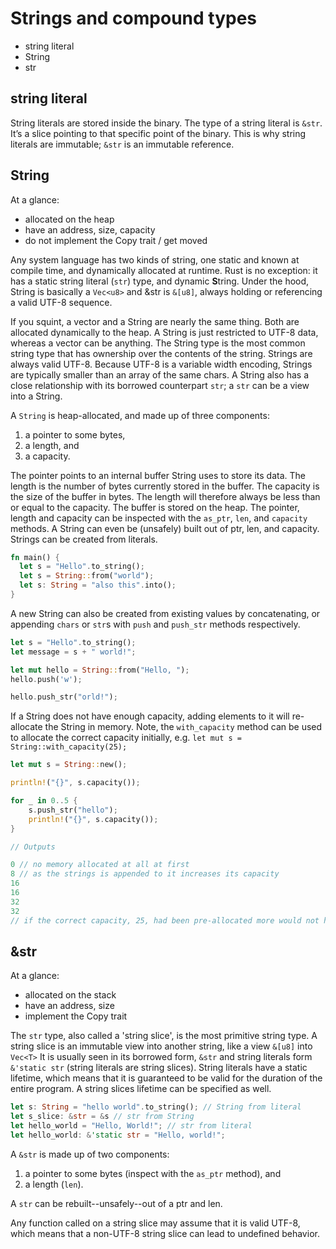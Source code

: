 # Strings and compound types

- string literal
- String
- str

## string literal

String literals are stored inside the binary.
The type of a string literal is `&str`.
It’s a slice pointing to that specific point of the binary.
This is why string literals are immutable; `&str` is an immutable reference.

## String

At a glance:

- allocated on the heap
- have an address, size, capacity
- do not implement the Copy trait / get moved

Any system language has two kinds of string, one static and known at compile time, and dynamically allocated at runtime.
Rust is no exception: it has a static string literal (`str`) type, and dynamic **S**tring.
Under the hood, String is basically a `Vec<u8>` and &str is `&[u8]`, always holding or referencing a valid UTF-8 sequence.

If you squint, a vector and a String are nearly the same thing.
Both are allocated dynamically to the heap.
A String is just restricted to UTF-8 data, whereas a vector can be anything.
The String type is the most common string type that has ownership over the contents of the string.
Strings are always valid UTF-8.
Because UTF-8 is a variable width encoding, Strings are typically smaller than an array of the same chars.
A String also has a close relationship with its borrowed counterpart `str`; a `str` can be a view into a String.

A `String` is heap-allocated, and made up of three components:

1. a pointer to some bytes,
2. a length, and
3. a capacity.

The pointer points to an internal buffer String uses to store its data.
The length is the number of bytes currently stored in the buffer.
The capacity is the size of the buffer in bytes.
The length will therefore always be less than or equal to the capacity.
The buffer is stored on the heap.
The pointer, length and capacity can be inspected with the `as_ptr`, `len`, and `capacity` methods.
A String can even be (unsafely) built out of ptr, len, and capacity.
Strings can be created from literals.

```rust
fn main() {
  let s = "Hello".to_string();
  let s = String::from("world");
  let s: String = "also this".into();
}
```

A new String can also be created from existing values by concatenating, or appending  `chars` or `str`s with `push` and `push_str` methods respectively.

```rust
let s = "Hello".to_string();
let message = s + " world!"; 

let mut hello = String::from("Hello, ");
hello.push('w');

hello.push_str("orld!");
```

If a String does not have enough capacity, adding elements to it will re-allocate the String in memory.
Note, the `with_capacity` method can be used to allocate the correct capacity initially, e.g. `let mut s = String::with_capacity(25);`

```rust
let mut s = String::new();

println!("{}", s.capacity());

for _ in 0..5 {
    s.push_str("hello");
    println!("{}", s.capacity());
}

// Outputs

0 // no memory allocated at all at first
8 // as the strings is appended to it increases its capacity
16
16
32
32
// if the correct capacity, 25, had been pre-allocated more would not have been re-allocated in the loop
```

## &str

At a glance:

- allocated on the stack
- have an address, size
- implement the Copy trait

The `str` type, also called a 'string slice', is the most primitive string type.
A string slice is an immutable view into another string, like a view `&[u8]` into `Vec<T>`
It is usually seen in its borrowed form, `&str` and string literals form `&'static str` (string literals are string slices).
String literals have a static lifetime, which means that it is guaranteed to be valid for the duration of the entire program.
A string slices lifetime can be specified as well.

```rust
let s: String = "hello world".to_string(); // String from literal
let s_slice: &str = &s // str from String
let hello_world = "Hello, World!"; // str from literal
let hello_world: &'static str = "Hello, world!";
```

A `&str` is made up of two components:

1. a pointer to some bytes (inspect with the `as_ptr` method), and
2. a length (`len`).

A `str` can be rebuilt--unsafely--out of a ptr and len.

Any function called on a string slice may assume that it is valid UTF-8, which means that a non-UTF-8 string slice can lead to undefined behavior.
